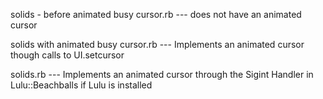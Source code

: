 solids - before animated busy cursor.rb ---  does not have an animated cursor

solids with animated busy cursor.rb ---  Implements an animated cursor though calls to UI.setcursor

solids.rb 	--- Implements an animated cursor through the Sigint Handler in Lulu::Beachballs if Lulu is installed

